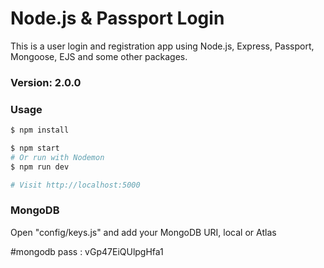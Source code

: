 # Node.js & Passport Login

This is a user login and registration app using Node.js, Express, Passport, Mongoose, EJS and some other packages.

### Version: 2.0.0

### Usage

```sh
$ npm install
```

```sh
$ npm start
# Or run with Nodemon
$ npm run dev

# Visit http://localhost:5000
```

### MongoDB

Open "config/keys.js" and add your MongoDB URI, local or Atlas

#mongodb pass : vGp47EiQUlpgHfa1

